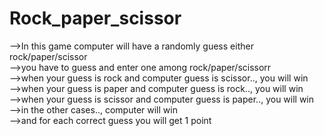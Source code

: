 # Rock_paper_scissor
-->In this game computer will have a randomly guess either rock/paper/scissor</br>
-->you have to guess and enter one among rock/paper/scissorr</br>
-->when your guess is rock and computer guess is scissor.., you will win</br>
-->when your guess is paper and computer guess is rock.., you will win</br>
-->when your guess is scissor and computer guess is paper.., you will win</br>
-->in the other cases.., computer will win</br>
-->and for each correct guess you will get 1 point</br>
